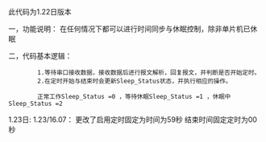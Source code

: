 此代码为1.22日版本


一，功能说明：
			在任何情况下都可以进行时间同步与休眠控制，除非单片机已休眠


二，代码基本逻辑：

			1.等待串口接收数据，接收数据后进行报文解析，回复报文，并判断是否开始定时。
			2.在定时开始与结束时会更新Sleep_Status状态，并执行相应的操作。

			正常工作Sleep_Status =0 ，等待休眠Sleep_Status =1 ，休眠中Sleep_Status =2


1.23日:
1.23/16.07：	更改了启用定时固定为时间为59秒
			结束时间固定定时为00秒

